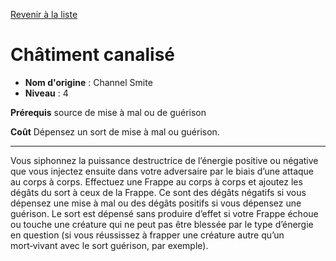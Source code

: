 [Revenir à la liste](..)

# Châtiment canalisé

 * **Nom d'origine** : Channel Smite
 * **Niveau** : 4


<p><strong>Prérequis</strong> source de mise à mal ou de guérison</p>
<p><strong>Coût</strong> Dépensez un sort de mise à mal ou guérison.</p>
<hr>
<p>Vous siphonnez la puissance destructrice de l’énergie positive ou négative que vous injectez ensuite dans votre adversaire par le biais d’une attaque au corps à corps. Effectuez une Frappe au corps à corps et ajoutez les dégâts du sort à ceux de la Frappe. Ce sont des dégâts négatifs si vous dépensez une mise à mal ou des dégâts positifs si vous dépensez une guérison. Le sort est dépensé sans produire d’effet si votre Frappe échoue ou touche une créature qui ne peut pas être blessée par le type d’énergie en question (si vous réussissez à frapper une créature autre qu’un mort‑vivant avec le sort guérison, par exemple).</p>